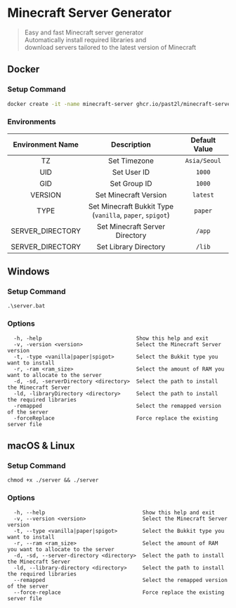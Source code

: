 # Minecraft Server Generator
> Easy and fast Minecraft server generator<br>
> Automatically install required libraries and<br>
> download servers tailored to the latest version of Minecraft
>

## Docker

### Setup Command
```bash
docker create -it -name minecraft-server ghcr.io/past2l/minecraft-server
```

### Environments
|Environment Name|Description|Default Value|
|:-:|:-:|:-:|
|TZ|Set Timezone|`Asia/Seoul`|
|UID|Set User ID|`1000`|
|GID|Set Group ID|`1000`|
|VERSION|Set Minecraft Version|`latest`|
|TYPE|Set Minecraft Bukkit Type<br>(`vanilla`, `paper`, `spigot`)|`paper`|
|SERVER_DIRECTORY|Set Minecraft Server Directory|`/app`|
|SERVER_DIRECTORY|Set Library Directory|`/lib`|
## Windows

### Setup Command
```batch
.\server.bat
```

### Options
```
  -h, -help                              Show this help and exit
  -v, -version <version>                 Select the Minecraft Server version
  -t, -type <vanilla|paper|spigot>       Select the Bukkit type you want to install
  -r, -ram <ram_size>                    Select the amount of RAM you want to allocate to the server
  -d, -sd, -serverDirectory <directory>  Select the path to install the Minecraft Server
  -ld, -libraryDirectory <directory>     Select the path to install the required libraries
  -remapped                              Select the remapped version of the server
  -forceReplace                          Force replace the existing server file
```
## macOS & Linux

### Setup Command
```batch
chmod +x ./server && ./server
```

### Options
```
  -h, --help                               Show this help and exit
  -v, --version <version>                  Select the Minecraft Server version
  -t, --type <vanilla|paper|spigot>        Select the Bukkit type you want to install
  -r, --ram <ram_size>                     Select the amount of RAM you want to allocate to the server
  -d, -sd, --server-directory <directory>  Select the path to install the Minecraft Server
  -ld, --library-directory <directory>     Select the path to install the required libraries
  --remapped                               Select the remapped version of the server
  --force-replace                          Force replace the existing server file
```
